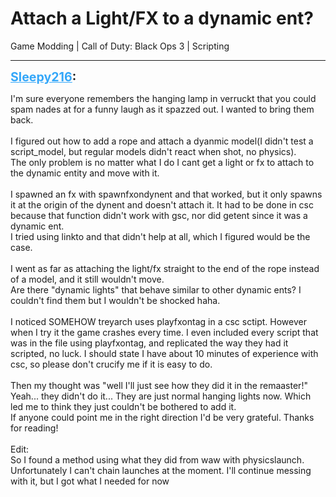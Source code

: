 # Attach a Light/FX to a dynamic ent?
Game Modding | Call of Duty: Black Ops 3 | Scripting

---
<strong style="font-size: 1.4em;"><span style="text-decoration: underline;text-decoration-color: #34a7f9;"><span style="color:#34a7f9;">Sleepy216</span></span>:</strong>

<p>I&#39;m sure everyone remembers the hanging lamp in verruckt that you could spam nades at for a funny laugh as it spazzed out. I wanted to bring them back.<br /><br />I figured out how to add a rope and attach a dyanmic model(I didn&#39;t test a script_model, but regular models didn&#39;t react when shot, no physics).<br />The only problem is no matter what I do I cant get a light or fx to attach to the dynamic entity and move with it.<br /><br />I spawned an fx with spawnfxondynent and that worked, but it only spawns it at the origin of the dynent and doesn&#39;t attach it. It had to be done in csc because that function didn&#39;t work with gsc, nor did getent since it was a dynamic ent.<br />I tried using linkto and that didn&#39;t help at all, which I figured would be the case.<br /><br />I went as far as attaching the light/fx straight to the end of the rope instead of a model, and it still wouldn&#39;t move.<br />Are there &quot;dynamic lights&quot; that behave similar to other dynamic ents? I couldn&#39;t find them but I wouldn&#39;t be shocked haha.<br /><br />I noticed SOMEHOW treyarch uses playfxontag in a csc sctipt. However when I try it the game crashes every time. I even included every script that was in the file using playfxontag, and replicated the way they had it scripted, no luck. I should state I have about 10 minutes of experience with csc, so please don&#39;t crucify me if it is easy to do.<br /><br />Then my thought was &quot;well I&#39;ll just see how they did it in the remaaster!&quot; Yeah... they didn&#39;t do it... They are just normal hanging lights now. Which led me to think they just couldn&#39;t be bothered to add it.<br />If anyone could point me in the right direction I&#39;d be very grateful. Thanks for reading!<br /><br />Edit:<br />So I found a method using what they did from waw with physicslaunch. Unfortunately I can&#39;t chain launches at the moment. I&#39;ll continue messing with it, but I got what I needed for now</p>
